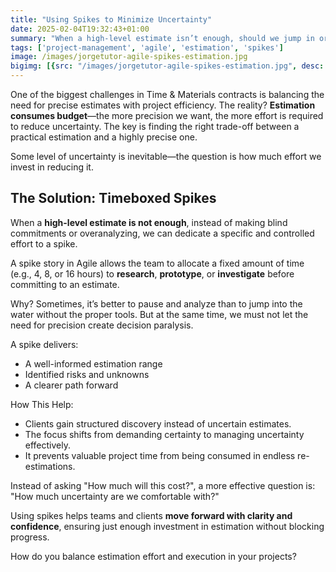 ```yaml
---
title: "Using Spikes to Minimize Uncertainty"
date: 2025-02-04T19:32:43+01:00
summary: "When a high-level estimate isn’t enough, should we jump in or analyze it first? Spikes allow controlled effort to refine estimates—without analysis paralysis. The key? Balance discovery with execution. How do you handle estimation trade-offs? #Agile #ProjectManagement #Estimation"
tags: ['project-management', 'agile', 'estimation', 'spikes']
image: /images/jorgetutor-agile-spikes-estimation.jpg
bigimg: [{src: "/images/jorgetutor-agile-spikes-estimation.jpg", desc: "Agile Spikes"}]
---
```


One of the biggest challenges in Time & Materials contracts is balancing the need for precise estimates with project efficiency. The reality? **Estimation consumes budget**—the more precision we want, the more effort is required to reduce uncertainty. The key is finding the right trade-off between a practical estimation and a highly precise one.

Some level of uncertainty is inevitable—the question is how much effort we invest in reducing it.

## The Solution: Timeboxed Spikes

When a **high-level estimate is not enough**, instead of making blind commitments or overanalyzing, we can dedicate a specific and controlled effort to a spike.

A spike story in Agile allows the team to allocate a fixed amount of time (e.g., 4, 8, or 16 hours) to **research**, **prototype**, or **investigate** before committing to an estimate.

Why? Sometimes, it’s better to pause and analyze than to jump into the water without the proper tools. But at the same time, we must not let the need for precision create decision paralysis.

A spike delivers:
- A well-informed estimation range
- Identified risks and unknowns
- A clearer path forward

How This Help:
- Clients gain structured discovery instead of uncertain estimates.
- The focus shifts from demanding certainty to managing uncertainty effectively.
- It prevents valuable project time from being consumed in endless re-estimations.

Instead of asking "How much will this cost?", a more effective question is:
"How much uncertainty are we comfortable with?"

Using spikes helps teams and clients **move forward with clarity and confidence**, ensuring just enough investment in estimation without blocking progress.

How do you balance estimation effort and execution in your projects?

